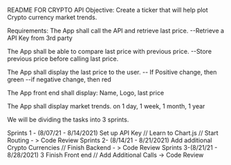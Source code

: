 README FOR CRYPTO API
Objective: Create a ticker that will help plot Crypto currency market trends.

Requirements:
The App shall call the API and retrieve last price.
--Retrieve a API Key from 3rd party

The App shall be able to compare last price with previous price.
--Store previous price before calling last price.

The App shall display the last price to the user.
-- If Positive change, then green
--if negative change, then red

The App front end shall display:
Name, Logo, last price

The App shall display market trends.
on 1 day, 1 week, 1 month, 1 year

We will be dividing the tasks into 3 sprints. 

Sprints 1 - (8/07/21 - 8/14/2021)
Set up API Key // Learn to Chart.js // Start Routing - > Code Review
Sprints 2- (8/14/21 - 8/21/2021)
Add additional Crypto Currencies // Finish Backend - > Code Review
Sprints 3-(8/21/21 - 8/28/2021)
3 Finish Front end // Add Additional Calls -> Code Review
